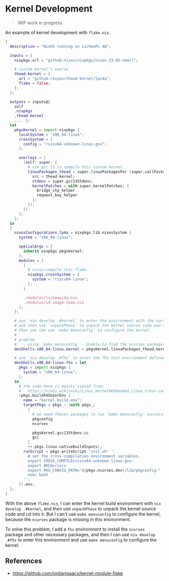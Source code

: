 # Kernel Development

> WIP work in progress

An example of kernel development with `flake.nix`.

```nix
{
  description = "NixOS running on LicheePi 4A";

  inputs = {
    nixpkgs.url = "github:nixos/nixpkgs/nixos-23.05-small";

    # custom kernel's source
    thead-kernel = {
      url = "github:revyos/thead-kernel/lpi4a";
      flake = false;
    };
  };

  outputs = inputs@{ 
    self
    ,nixpkgs
    ,thead-kernel
    ,... }: 
  let
    pkgsKernel = import nixpkgs {
      localSystem = "x86_64-linux";
      crossSystem = {
        config = "riscv64-unknown-linux-gnu";
      };

      overlays = [
        (self: super: {
          # use gcc 13 to compile this custom kernel
          linuxPackages_thead = super.linuxPackagesFor (super.callPackage ./pkgs/kernel {
            src = thead-kernel;
            stdenv = super.gcc13Stdenv;
            kernelPatches = with super.kernelPatches; [
              bridge_stp_helper
              request_key_helper
            ];
          });
        })
      ];
    };
  in
  {
    nixosConfigurations.lp4a = nixpkgs.lib.nixosSystem {
      system = "x86_64-linux";

      specialArgs = {
        inherit nixpkgs pkgsKernel;
      };
      modules = [
        {
          # cross-compile this flake.
          nixpkgs.crossSystem = {
            system = "riscv64-linux";
          };
        }

        ./modules/licheepi4a.nix
        ./modules/sd-image-lp4a.nix
      ];
    };

    # use `nix develop .#kernel` to enter the environment with the custom kernel build environment available.
    # and then use `unpackPhase` to unpack the kernel source code and cd into it.
    # then you can use `make menuconfig` to configure the kernel.
    # 
    # problem
    #   - using `make menuconfig` - Unable to find the ncurses package.
    devShells.x86_64-linux.kernel = pkgsKernel.linuxPackages_thead.kernel.dev;

    # use `nix develop .#fhs` to enter the fhs test environment defined here.
    devShells.x86_64-linux.fhs = let
      pkgs = import nixpkgs {
        system = "x86_64-linux";
      };
    in
      # the code here is mainly copied from:
      #   https://nixos.wiki/wiki/Linux_kernel#Embedded_Linux_Cross-compile_xconfig_and_menuconfig
      (pkgs.buildFHSUserEnv {
        name = "kernel-build-env";
        targetPkgs = pkgs_: (with pkgs_;
          [
            # we need theses packages to run `make menuconfig` successfully.
            pkgconfig
            ncurses

            pkgsKernel.gcc13Stdenv.cc
            gcc
          ]
          ++ pkgs.linux.nativeBuildInputs);
        runScript = pkgs.writeScript "init.sh" ''
          # set the cross-compilation environment variables.
          export CROSS_COMPILE=riscv64-unknown-linux-gnu-
          export ARCH=riscv
          export PKG_CONFIG_PATH="${pkgs.ncurses.dev}/lib/pkgconfig:"
          exec bash
        '';
      }).env;
  };
}
```

With the above `flake.nix`, I can enter the kernel build environment with `nix develop .#kernel`, and then use `unpackPhase` to unpack the kernel source code and cd into it.
But I can't use `make menuconfig` to configure the kernel, because the `ncurses` package is missing in this environment.

To solve this problem, I add a `fhs` environment to install the `ncurses` package and other necessary packages, and then I can use `nix develop .#fhs` to enter this environment and use `make menuconfig` to configure the kernel.

## References

- https://github.com/jordanisaacs/kernel-module-flake
